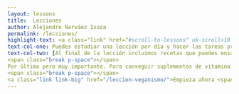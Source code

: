 ```yaml
---
layout: lessons
title:  Lecciones
author: Alejandro Narváez Isaza
permalink: /lecciones/
highlight-text: <a class="link" href="#scroll-to-lessons" uk-scroll>19 lecciones</a> en las que aprenderás sobre consideraciones éticas relativas al veganismo, nutrición a base de plantas, impacto ambiental de las industrias de explotación animal y activismo por los derechos de los animales. Tendrás la posibilidad de conocer a más personas veganas de la ciudad.
text-col-one: Puedes estudiar una lección por día y hacer las tareas propuestas. Escribenos un <a href="#">correo</a>, usa el chat de la esquina inferior derecha o enviarnos un mensaje por <a class="link" href="#">Telegram</a> si tienes alguna pregunta o comentario.
text-col-two: [Al final de la lección incluimos recetas que puedes ensayar. Las seleccionamos buscando que sean fáciles de preparar y de precio accesible. Queremos que tengas la información necesaria para llevar una dieta a base de plantas adecuada sin complicarte mucho la vida. Si tienes requerimientos nutricionales específicos puedes consultar con nutricionistas veganxs.
<span class="break p-space"></span>
Por último pero muy importante. Para conseguir suplementos de vitamina b12 sin ingredientes animales <a class="link" href="#">haz clic acá.</a>
<span class="break p-space"></span>
<a class="link link-big" href="/leccion-veganismo/">Empieza ahora <span class="icon icon-long-arrow-right-light"></span></a>]
---
```

